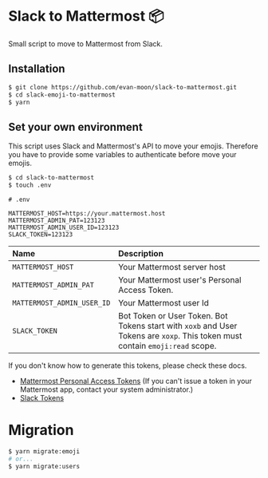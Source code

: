 # Slack to Mattermost 📦
Small script to move to Mattermost from Slack.

## Installation
```sh
$ git clone https://github.com/evan-moon/slack-to-mattermost.git
$ cd slack-emoji-to-mattermost
$ yarn
```

## Set your own environment
This script uses Slack and Mattermost's API to move your emojis.
Therefore you have to provide some variables to authenticate before move your emojis.

```sh
$ cd slack-to-mattermost
$ touch .env
```

```env
# .env

MATTERMOST_HOST=https://your.mattermost.host
MATTERMOST_ADMIN_PAT=123123
MATTERMOST_ADMIN_USER_ID=123123
SLACK_TOKEN=123123
```

| Name | Description |
|:---|:---|
| `MATTERMOST_HOST` | Your Mattermost server host |
| `MATTERMOST_ADMIN_PAT` | Your Mattermost user's Personal Access Token. |
| `MATTERMOST_ADMIN_USER_ID` |  Your Mattermost user Id |
| `SLACK_TOKEN` | Bot Token or User Token. Bot Tokens start with `xoxb` and User Tokens are `xoxp`. This token must contain `emoji:read` scope. | 

If you don't know how to generate this tokens, please check these docs.
- [Mattermost Personal Access Tokens](https://docs.mattermost.com/developer/personal-access-tokens.html) (If you can't issue a token in your Mattermost app, contact your system administrator.)
- [Slack Tokens](https://api.slack.com/authentication/token-types)

# Migration
```sh
$ yarn migrate:emoji
# or...
$ yarn migrate:users
```
